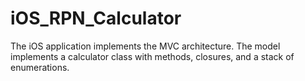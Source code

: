 # iOS_RPN_Calculator
The iOS application implements the MVC architecture. The model implements a calculator class with methods, closures, and a stack of enumerations. 